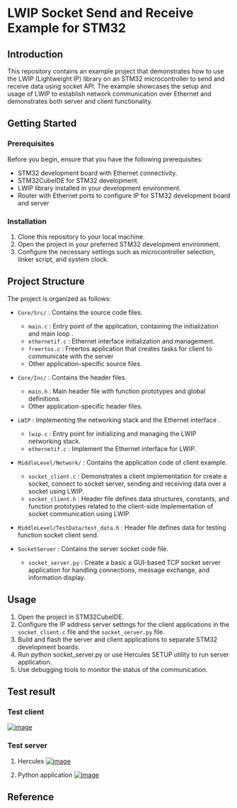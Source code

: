 # LWIP Socket Send and Receive Example for STM32

## Introduction

This repository contains an example project that demonstrates how to use the LWIP (Lightweight IP) library on an STM32 microcontroller to send and receive data using socket API. The example showcases the setup and usage of LWIP to establish network communication over Ethernet and demonstrates both server and client functionality.

## Getting Started

### Prerequisites

Before you begin, ensure that you have the following prerequisites:

- STM32 development board with Ethernet connectivity.
- STM32CubeIDE for STM32 development.
- LWIP library installed in your development environment.
- Router with Ethernet ports to configure IP for STM32 development board and server

### Installation

1. Clone this repository to your local machine.
2. Open the project in your preferred STM32 development environment.
3. Configure the necessary settings such as microcontroller selection, linker script, and system clock.

## Project Structure

The project is organized as follows:

- `Core/Src/` : Contains the source code files.
  - `main.c` : Entry point of the application, containing the initialization and main loop .
  - `ethernetif.c` : Ethernet interface initialization and management.
  - `freertos.c` : Freertos application that creates tasks for client to communicate with the server
  - Other application-specific source files.

- `Core/Inc/` : Contains the header files.
  - `main.h` : Main header file with function prototypes and global definitions.
  - Other application-specific header files.

- `LWIP` : Implementing the networking stack and the Ethernet interface .
  - `lwip.c`  : Entry point for initializing and managing the LWIP networking stack.
  - `ethernetif.c`  :  Implement the Ethernet interface for LWIP.

- `MiddleLevel/Network/` : Contains the application code of client example.
  - `socket_client.c` : Demonstrates a client implementation for create a socket, connect to socket server, sending and receiving data over a socket using LWIP.
  - `socket_client.h` : Header file defines data structures, constants, and function prototypes related to the client-side implementation of socket communication using LWIP.

- `MiddleLevel/TestData/test_data.h` : Header file defines data for testing function socket client send.
  
- `SocketServer` : Contains the server socket code file.
  - `socket_server.py` : Create a basic a GUI-based TCP socket server application for handling connections, message exchange, and information display.
  
## Usage

1. Open the project in STM32CubeIDE.
2. Configure the IP address server settings for the client applications in the `socket_client.c` file and the `socket_server.py` file.
3. Build and flash the server and client applications to separate STM32 development boards.
4. Run python socket_server.py or use Hercules SETUP utility to run server application.
5. Use debugging tools to monitor the status of the communication.

## Test result

### Test client
[![image](https://github.com/phuntp040902/stm32_lwip_tcp/assets/130150674/f358347f-35ff-4e7b-8e3e-11c9be0cc4ed)](https://scontent.fsgn5-2.fna.fbcdn.net/v/t1.15752-9/371301394_1544614479697943_2297656502897462021_n.png?_nc_cat=105&ccb=1-7&_nc_sid=ae9488&_nc_ohc=XS5oU-2YRXQAX-TSkZd&_nc_ht=scontent.fsgn5-2.fna&oh=03_AdRK-5AHc86JhQ4ZfeJPp7CtBDYYF1-jO5yg5Wlp3JKZkg&oe=65154159)

### Test server

1. Hercules
[![image](https://github.com/phuntp040902/stm32_lwip_tcp/assets/130150674/6af86771-4bf9-4b69-9ffd-91dc4e02883f)](https://scontent.fsgn5-12.fna.fbcdn.net/v/t1.15752-9/371925867_1719528808476469_8442435565357802942_n.png?_nc_cat=103&ccb=1-7&_nc_sid=ae9488&_nc_ohc=mNdWjKLrBzwAX_IomlT&_nc_ht=scontent.fsgn5-12.fna&oh=03_AdRY5wcPqn8AJ-6qapZ0WSMWURd7X6bHgKEfSnzp6ftobg&oe=651552D2)

2. Python application
[![image](https://github.com/phuntp040902/stm32_lwip_tcp/assets/130150674/ef827beb-dd87-4e5c-bad8-7e386a2b6a24)](https://scontent.fsgn5-10.fna.fbcdn.net/v/t1.15752-9/370609241_2215780845295959_6785097095752452020_n.png?_nc_cat=107&ccb=1-7&_nc_sid=ae9488&_nc_ohc=60zV9Z5eLqcAX9Oy97f&_nc_ht=scontent.fsgn5-10.fna&oh=03_AdT_mmZgHHEl6EckoEWUiMsOsQTJhi6epKxFFf2YJ3CQmQ&oe=65154AB1)

## Reference
